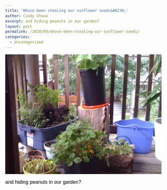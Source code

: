 ```yaml
---
title: 'Whose been stealing our sunflower seeds&#8230;'
author: Cindy Choua
excerpt: and hiding peanuts in our garden?
layout: post
permalink: /2010/09/whose-been-stealing-our-sunflower-seeds/
categories:
  - Uncategorized
---
```

<div class='p_embed p_image_embed'>
  <a href="/wp-content/uploads/2010/09/img_0630-scaled-1000.jpg"><img alt="Img_0630" height="383" src="/wp-content/uploads/2010/09/img_0630-scaled-1000.jpg?w=300" width="500" /></a>
</div></p> 

<div style="font-family:arial, helvetica, sans-serif;font-size:12pt;color:#000000;">
  and hiding peanuts in our garden?
</div>